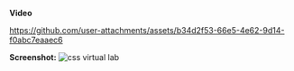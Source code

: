 **Video**


https://github.com/user-attachments/assets/b34d2f53-66e5-4e62-9d14-f0abc7eaaec6

**Screenshot:**
![css virtual lab](https://github.com/user-attachments/assets/4ae8bac1-6de7-4113-aea7-a97efc20698e)
